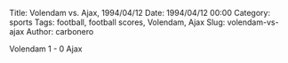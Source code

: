 Title: Volendam vs. Ajax, 1994/04/12
Date: 1994/04/12 00:00
Category: sports
Tags: football, football scores, Volendam, Ajax
Slug: volendam-vs-ajax
Author: carbonero


Volendam 1 - 0 Ajax
